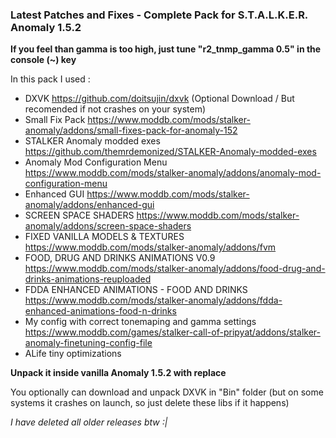 ### Latest Patches and Fixes - Complete Pack for S.T.A.L.K.E.R. Anomaly 1.5.2

**If you feel than gamma is too high, just tune "r2_tnmp_gamma 0.5" in the console (~) key**

In this pack I used :

- DXVK https://github.com/doitsujin/dxvk (Optional Download / But recomended if not crashes on your system)
- Small Fix Pack https://www.moddb.com/mods/stalker-anomaly/addons/small-fixes-pack-for-anomaly-152
- STALKER Anomaly modded exes https://github.com/themrdemonized/STALKER-Anomaly-modded-exes
- Anomaly Mod Configuration Menu https://www.moddb.com/mods/stalker-anomaly/addons/anomaly-mod-configuration-menu
- Enhanced GUI https://www.moddb.com/mods/stalker-anomaly/addons/enhanced-gui
- SCREEN SPACE SHADERS https://www.moddb.com/mods/stalker-anomaly/addons/screen-space-shaders
- FIXED VANILLA MODELS & TEXTURES https://www.moddb.com/mods/stalker-anomaly/addons/fvm
- FOOD, DRUG AND DRINKS ANIMATIONS V0.9 https://www.moddb.com/mods/stalker-anomaly/addons/food-drug-and-drinks-animations-reuploaded
- FDDA ENHANCED ANIMATIONS - FOOD AND DRINKS https://www.moddb.com/mods/stalker-anomaly/addons/fdda-enhanced-animations-food-n-drinks
- My config with correct tonemaping and gamma settings https://www.moddb.com/games/stalker-call-of-pripyat/addons/stalker-anomaly-finetuning-config-file
- ALife tiny optimizations

**Unpack it inside vanilla Anomaly 1.5.2 with replace**

You optionally can download and unpack DXVK in "Bin" folder (but on some systems it crashes on launch, so just delete these libs if it happens)

_I have deleted all older releases btw :|_
